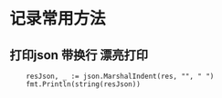 # 记录常用方法

## 打印json 带换行 漂亮打印
```
	resJson, _ := json.MarshalIndent(res, "", " ")
	fmt.Println(string(resJson))
```